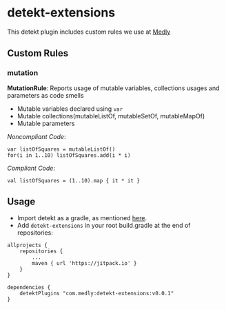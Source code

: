# detekt-extensions

This detekt plugin includes custom rules we use at [Medly](https://medly.com)

## Custom Rules

### mutation

**MutationRule**:
Reports usage of mutable variables, collections usages and parameters as code smells
- Mutable variables declared using `var`
- Mutable collections(mutableListOf, mutableSetOf, mutableMapOf)
- Mutable parameters

*Noncompliant Code*:
```
var listOfSquares = mutableListOf()
for(i in 1..10) listOfSquares.add(i * i)
```

*Compliant Code*:
```
val listOfSquares = (1..10).map { it * it }
```

## Usage  
- Import detekt as a gradle, as mentioned [here](https://detekt.github.io/detekt/gradle.html).
- Add `detekt-extensions` in your root build.gradle at the end of repositories:

```
allprojects {
    repositories {
        ...
        maven { url 'https://jitpack.io' }
    }
}

dependencies {
    detektPlugins "com.medly:detekt-extensions:v0.0.1"
}
```
